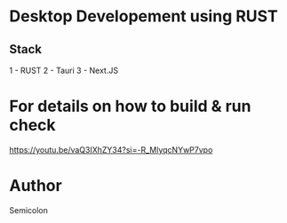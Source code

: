 # Desktop Developement using RUST

## Stack
1 - RUST
2 - Tauri
3 - Next.JS


# For details on how to build & run check 

https://youtu.be/vaQ3IXhZY34?si=-R_MlyqcNYwP7vpo

# Author
Semicolon
